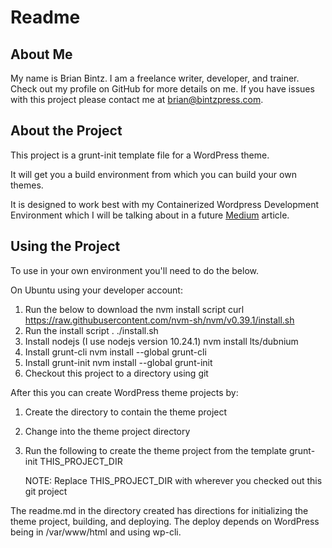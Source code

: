 # Readme

## About Me

My name is Brian Bintz. I am a freelance writer, developer, and trainer.
Check out my profile on GitHub for more details on me. If you have issues with this 
project please contact me at brian@bintzpress.com.

## About the Project

This project is a grunt-init template file for a WordPress theme.

It will get you a build environment from which you can build your own themes.

It is designed to work best with my Containerized Wordpress Development Environment
which I will be talking about in a future [Medium](https://medium.com/@bintzpress) 
article.

## Using the Project

To use in your own environment you'll need to do the below.

On Ubuntu using your developer account:

1. Run the below to download the nvm install script
     curl https://raw.githubusercontent.com/nvm-sh/nvm/v0.39.1/install.sh
2. Run the install script
     . ./install.sh
3. Install nodejs (I use nodejs version 10.24.1)
     nvm install lts/dubnium
4. Install grunt-cli
     nvm install --global grunt-cli
5. Install grunt-init
     nvm install --global grunt-init
6. Checkout this project to a directory using git

After this you can create WordPress theme projects by:

1. Create the directory to contain the theme project
2. Change into the theme project directory
3. Run the following to create the theme project from the template
    grunt-init THIS_PROJECT_DIR

   NOTE: Replace THIS_PROJECT_DIR with wherever you checked out this git project

The readme.md in the directory created has directions for initializing the theme
project, building, and deploying. The deploy depends on WordPress being in
/var/www/html and using wp-cli.
